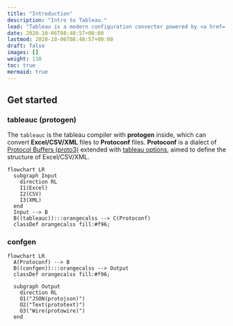 ```yaml
---
title: "Introduction"
description: "Intro to Tableau."
lead: "Tableau is a modern configuration converter powered by <a href='https://developers.google.com/protocol-buffers/docs/proto3'>Protobuf(proto3)</a>, which can convert <b>Excel/CSV/XML</b> to multiple formats: <a href='https://developers.google.com/protocol-buffers/docs/proto3#json'><b>JSON(protojson)</b></a>, <a href='https://pkg.go.dev/google.golang.org/protobuf/encoding/prototext'><b>Text(prototext)</b></a>, and <a href='https://pkg.go.dev/google.golang.org/protobuf/encoding/protowire'><b>Wire(protowire)</b></a>."
date: 2020-10-06T08:48:57+00:00
lastmod: 2020-10-06T08:48:57+00:00
draft: false
images: []
weight: 110
toc: true
mermaid: true
---
```


## Get started

### tableauc (protogen)

The `tableauc` is the tableau compiler with **protogen** inside, which can convert **Excel/CSV/XML** files to **Protoconf** files.
**Protoconf** is a dialect of [Protocol Buffers (proto3)](https://developers.google.com/protocol-buffers/docs/proto3) extended with [tableau options](https://github.com/tableauio/tableau/blob/master/proto/tableau/protobuf/tableau.proto), aimed to define the structure of Excel/CSV/XML.

```mermaid
flowchart LR
  subgraph Input
    direction RL
    I1(Excel)
    I2(CSV)
    I3(XML)
  end
  Input --> B
  B((tableauc)):::orangecalss --> C(Protoconf)
  classDef orangecalss fill:#f96;
```

### confgen

```mermaid
flowchart LR
  A(Protoconf) --> B
  B((confgen)):::orangecalss --> Output
  classDef orangecalss fill:#f96;
  
  subgraph Output
    direction RL
    O1("JSON(protojson)")
    O2("Text(prototext)")
    O3("Wire(protowire)")
  end
```

